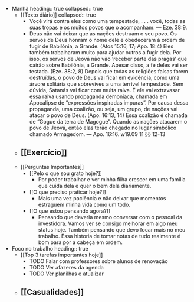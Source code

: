 - Manhã
  heading:: true
  collapsed:: true
	- [[Texto diário]]
	  collapsed:: true
		- Você virá contra eles como uma tempestade, . . . você, todas as suas tropas e os muitos povos que o acompanham. — Eze. 38:9.
		- Deus não vai deixar que as nações destruam o seu povo. Os servos de Deus honram o nome dele e obedeceram à ordem de fugir de Babilônia, a Grande. (Atos 15:16, 17; Apo. 18:4) Eles também trabalharam muito para ajudar outros a fugir dela. Por isso, os servos de Jeová não vão ‘receber parte das pragas’ que cairão sobre Babilônia, a Grande. Apesar disso, a fé deles vai ser testada. (Eze. 38:2, 8) Depois que todas as religiões falsas forem destruídas, o povo de Deus vai ficar em evidência, como uma árvore solitária que sobreviveu a uma terrível tempestade. Sem dúvida, Satanás vai ficar com muita raiva. E ele vai extravasar essa raiva usando propaganda demoníaca, chamada em Apocalipse de “expressões inspiradas impuras”. Por causa dessa propaganda, uma coalizão, ou seja, um grupo, de nações vai atacar o povo de Deus. (Apo. 16:13, 14) Essa coalizão é chamada de “Gogue da terra de Magogue”. Quando as nações atacarem o povo de Jeová, então elas terão chegado no lugar simbólico chamado Armagedom. — Apo. 16:16. w19.09 11 §§ 12-13
	- [[Exercício]]
		-
	- [[Perguntas Importantes]]
		- [[Pelo o que sou grato hoje?]]
			- Por poder trabalhar e ver minha filha crescer em uma familia que cuida dela e quer o bem dela diariamente.
		- [[O que preciso praticar hoje?]]
			- Mais uma vez paciência e não deixar que momentos estraguem minha vida como um todo.
		- [[O que estou pensando agora?]]
			- Pensando que deveria mesmo conversar com o pessoal da investidora. Vamos ver se consigo melhorar em algo meu status hoje. Também pensando que devo focar mais no meu trabalho. Essa historia de tomar notas de tudo realmente é  bom para por a cabeça em ordem.
- Foco no trabalho
  heading:: true
	- [[Top 3 tarefas importantes hoje]]
		- TODO Falar com professores sobre alunos de renovação
		- TODO Ver afazeres da agenda
		- TODO Ver planilhas e atualizar
	- [[Casualidades]]
		-